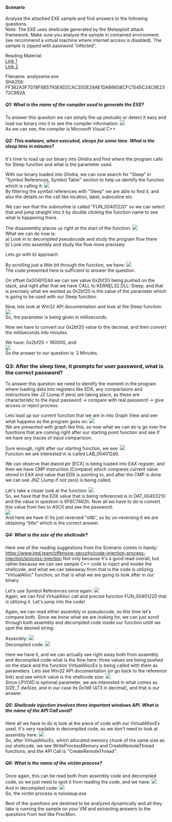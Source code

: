 #### Scenario
Analyse the attached EXE sample and find answers to the following questions.  
Note: The EXE uses shellcode generated by the Metasploit attack framework. Make sure you analyse the sample in contained environment (we recommend a virtual machine where internet access is disabled). The sample is zipped with password “infected”.  

Reading Material:  
[Link 1](https://www.ired.team/offensive-security/code-injection-process-injection/process-injection)  
[Link 2](https://sevrosecurity.com/2020/04/08/process-injection-part-1-createremotethread/#process_injection_primer)

Filename: analyseme.exe <br />
SHA256: FF362A3F7078F8B5793E8D2CAC35DE29AE1DAB6608CFC1545C24C9E2372C892A <br />

##### Q1: What is the name of the compiler used to generate the EXE?
To answer this question we can simply fire up pestudio or detect it easy and load our binary into it to see the compiler information:
<img src='png/Pasted image 20230127223447.png'> <br />
As we can see, the compiler is Microsoft Visual C++

##### Q2: This malware, when executed, sleeps for some time. What is the sleep time in minutes?
It's time to load up our binary into Ghidra and find where the program calls for Sleep function and what is the parameter used.

With our binary loaded into Ghidra, we can now search for "Sleep" in "Symbol References, Symbol Table" section to help us identify the function which is calling it:
<img src='png/Pasted image 20230127224012.png'> <br />
By filtering the symbol references with "Sleep" we are able to find it, and also the details on the call like location, label, subroutine etc.

We can see that the subroutine is called "FUN_00401220" so we can select that and jump straight into it by double clicking the function name to see what is happening there.

The disassembly places us right at the start of the function:
<img src='png/Pasted image 20230127224229.png'> <br />
What we can do now is: <br />
a) Look in to decompiled pseudocode and study the program flow there <br />
b) Look into assembly and study the flow more precisely <br />

Lets go with b) approach <br />

By scrolling just a little bit through the function, we have:
<img src='png/Pasted image 20230127224405.png'> <br />
The code presented here is sufficient to answer the question.

On offset 0x0040124d we can see value 0x2bf20 being pushed on the stack, and right after that we have CALL to KERNEL32.DLL::Sleep, and that is precisely what we wanted as 0x2bf20 is the value of the parameter which is going to be used with our Sleep function.

Now, lets look at Win32 API documentation and look at the Sleep function:
<img src='png/Pasted image 20230127224730.png'> <br />
So, the parameter is being given in milliseconds.

Now we have to convert our 0x2bf20 value to the decimal, and then convert the milliseconds into minutes.

We have: 0x2bf20 = 180000, and: <br />
<img src='png/Pasted image 20230127224856.png'> <br />
So the answer to our question is: 3 Minutes.

### Q3: After the sleep time, it prompts for user password, what is the correct password?
To answer this question we need to identify the moment in the program where loading data into registers like EDX, any comparisions and instructions like JZ (Jump if zero) are taking place, as these are characteristic to the input password -> compare with real password -> give access or reject process.

Lets load up our current function that we are in into Graph View and see what happens as the program goes on:
<img src='png/Pasted image 20230127225850.png'> <br />
We are presented with graph like this, so now what we can do is go over the functions that are coming right after our starting point function and see if we have any traces of input comparision.

Sure enough, right after our starting function, we see:
<img src='png/Pasted image 20230127230010.png'> <br />
Function we are interested in is called LAB_004012d0.

We can observe that dword ptr [ECX] is being loaded into EAX register, and then we have CMP instruction (Compare) which compares current value stored in EAX and value that EDX is pointing to, and after the CMP is done we can see JNZ (Jump if not zero) is being called.

Let's take a closer look at the function:
<img src='png/Pasted image 20230127230300.png'> <br />
So, we have that the EDX value that is being referenced is in DAT_00403210 and the value in question is 6F6C7462h. Now all we have to do is convert this value from hex to ASCII and see the password: <br />
<img src='png/Pasted image 20230127230510.png'> <br />
And here we have it! Its just reversed "oltb", so by un-reversing it we are obtaining "btlo" which is the correct answer.

##### Q4: What is the size of the shellcode?
Here one of the reading suggestions from the Scenario comes in handy: https://www.ired.team/offensive-security/code-injection-process-injection/process-injection
Not only because it's a good read overall, but rather because we can see sample C++ code to inject and invoke the shellcode, and what we can takeaway from that is the code is utilizing "VirtualAlloc" function, so that is what we are going to look after in our binary.

Let's use Symbol References once again:
<img src='png/Pasted image 20230127230959.png'> <br />
Again, we can find VirtualAlloc call and precise function FUN_00401220 that is utilizing it. Let's jump into the code!

Again, we can read either assembly or pseudocode, so this time let's compare both. Since we know what we are looking for, we can just scroll through both assembly and decompiled code inside our function untill we spot the desired string:

Assembly:
<img src='png/Pasted image 20230127231216.png'> <br />
Decompiled code:
<img src='png/Pasted image 20230127231332.png'> <br />

Here we have it, and we can actually see right away both from assembly and decompiled code what is the flow here: three values are being pushed on the stack and the function VirtualAllocEx is being called with them as parameters. Lets see Win32 API documentation (or go back to the reference link) and see which value is the shellcode size:
<img src='png/Pasted image 20230127231642.png'> <br />
Since LPVOID is optional parameter, we are interested in what comes as SIZE_T dwSize, and in our case its 0x1d9 (473 in decimal), and that is our answer.

##### Q5: Shellcode injection involves three important windows API. What is the name of the API Call used?
Here all we have to do is look at the piece of code with our VirtualAllocEx used. It's very readable in decompiled code, so we don't need to look at assembly here:
<img src='png/Pasted image 20230127232133.png'> <br />
So, after VirtualAllocEx, which allocated memory chunk of the same size as our shellcode, we see WriteProcessMemory and CreateRemoteThread functions, and the API Call is "CreateRemoteThread".

##### Q6: What is the name of the victim process?
Once again, this can be read both from assembly code and decompiled code, so we just need to spot it from reading the code, and we have:
<img src='png/Pasted image 20230127232736.png'> <br />
And in decompiled code:
<img src='png/Pasted image 20230127232811.png'> <br />
So, the victim process is nslookup.exe

Rest of the questions are destined to be analyzed dynamically and all they take is running the sample on your VM and extracting answers to the questions from tool like ProcMon.
